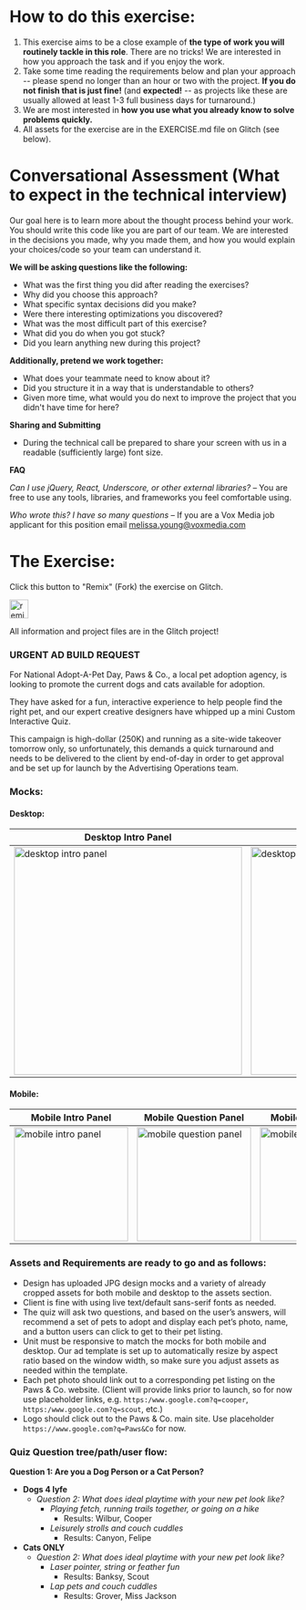 # How to do this exercise:
1. This exercise aims to be a close example of **the type of work you will routinely tackle in this role**. There are no tricks! We are interested in how you approach the task and if you enjoy the work.
1. Take some time reading the requirements below and plan your approach -- please spend no longer than an hour or two with the project. **If you do not finish that is just fine!** (and **expected!** -- as projects like these are usually allowed at least 1-3 full business days for turnaround.)
1. We are most interested in **how you use what you already know to solve problems quickly.**
1. All assets for the exercise are in the EXERCISE.md file on Glitch (see below).

# Conversational Assessment (What to expect in the technical interview)
Our goal here is to learn more about the thought process behind your work. You should write this code like you are part of our team. 
We are interested in the decisions you made, why you made them, and how you would explain your choices/code so your team can understand it. 

**We will be asking questions like the following:**

- What was the first thing you did after reading the exercises?
- Why did you choose this approach?
- What specific syntax decisions did you make?
- Were there interesting optimizations you discovered?
- What was the most difficult part of this exercise?
- What did you do when you got stuck?
- Did you learn anything new during this project?

**Additionally, pretend we work together:**

- What does your teammate need to know about it?
- Did you structure it in a way that is understandable to others?
- Given more time, what would you do next to improve the project that you didn't have time for here?

**Sharing and Submitting** 
- During the technical call be prepared to share your screen with us in a readable (sufficiently large) font size.

**FAQ**

_Can I use jQuery, React, Underscore, or other external libraries?_ – You are free to use any tools, libraries, and frameworks you feel comfortable using.

_Who wrote this? I have so many questions_ – If you are a Vox Media job applicant for this position email melissa.young@voxmedia.com



# The Exercise:

Click this button to "Remix" (Fork) the exercise on Glitch. 

<!-- Remix Button -->
<a href="https://glitch.com/edit/?utm_content=project_vox-ads-e1-hiring-exercise&utm_source=remix_this&utm_medium=button&utm_campaign=glitchButton#!/remix/vox-ads-e1-hiring-exercise">
  <img src="https://cdn.glitch.com/2bdfb3f8-05ef-4035-a06e-2043962a3a13%2Fremix%402x.png?1513093958726" alt="remix this" height="33">
</a>

All information and project files are in the Glitch project!

### URGENT AD BUILD REQUEST

For National Adopt-A-Pet Day, Paws & Co., a local pet adoption agency, is looking to promote the current dogs and cats available for adoption.

They have asked for a fun, interactive experience to help people find the right pet, and our expert creative designers have whipped up a mini Custom Interactive Quiz. 

This campaign is high-dollar (250K) and running as a site-wide takeover tomorrow only, so unfortunately, this demands a quick turnaround and needs to be delivered to the client by end-of-day in order to get approval and be set up for launch by the Advertising Operations team.

### Mocks: 

#### Desktop: 

| Desktop Intro Panel  | Desktop Question Panel  | Desktop Results Panel  |
|---|---|---|
| <img src="https://cdn.glitch.com/cf7f6919-57b5-474d-8916-e729aae9488b%2F_mock-desktop-intro-panel.jpg?v=1603418253035" width="400" alt="desktop intro panel">  | <img src="https://cdn.glitch.com/cf7f6919-57b5-474d-8916-e729aae9488b%2F_mock-desktop-question-2-panel.jpg?v=1603418283341" width="400" alt="desktop question panel">  | <img src="https://cdn.glitch.com/cf7f6919-57b5-474d-8916-e729aae9488b%2F_mock-desktop-results-panel.jpg?v=1603418283362" width="400" alt="desktop results panel">  |

#### Mobile: 

| Mobile Intro Panel  | Mobile Question Panel  | Mobile Results Panel  |
|---|---|---|
| <img src="https://cdn.glitch.com/cf7f6919-57b5-474d-8916-e729aae9488b%2F_mock-mobile-intro-panel.jpg?v=1603418308522" width="200" alt="mobile intro panel"> | <img src="https://cdn.glitch.com/cf7f6919-57b5-474d-8916-e729aae9488b%2F_mock-mobile-question-2-panel.jpg?v=1603418308614" width="200" alt="mobile question panel">  | <img src="https://cdn.glitch.com/cf7f6919-57b5-474d-8916-e729aae9488b%2F_mock-mobile-results-panel.jpg?v=1603418308636" width="200" alt="mobile results panel"> |



### Assets and Requirements are ready to go and as follows:

- Design has uploaded JPG design mocks and a variety of already cropped assets for both mobile and desktop to the assets section.
- Client is fine with using live text/default sans-serif fonts as needed.
- The quiz will ask two questions, and based on the user’s answers, will recommend a set of pets to adopt and display each pet’s photo, name, and a button users can click to get to their pet listing.
- Unit must be responsive to match the mocks for both mobile and desktop. Our ad template is set up to automatically resize by aspect ratio based on the window width, so make sure you adjust assets as needed within the template.
- Each pet photo should link out to a corresponding pet listing on the Paws & Co. website. (Client will provide links prior to launch, so for now use placeholder links, e.g. `https:/www.google.com?q=cooper`, `https:/www.google.com?q=scout`, etc.)
- Logo should click out to the Paws & Co. main site. Use placeholder `https://www.google.com?q=Paws&Co` for now.


### Quiz Question tree/path/user flow:

**Question 1: Are you a Dog Person or a Cat Person?**
  - **Dogs 4 lyfe**
    - *Question 2: What does ideal playtime with your new pet look like?*
      - *Playing fetch, running trails together, or going on a hike*
        - Results: Wilbur, Cooper
      - *Leisurely strolls and couch cuddles*
        - Results: Canyon, Felipe
  - **Cats ONLY**
    - *Question 2: What does ideal playtime with your new pet look like?*
      - *Laser pointer, string or feather fun*
        - Results: Banksy, Scout
      - *Lap pets and couch cuddles*
        - Results: Grover, Miss Jackson
